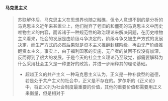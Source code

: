 #### 马克思主义
> 苏联解体后，马克思主义在思想界也随之触礁，但令人意想不到的是分析的马克思主义近年来甚嚣尘上，他们抛弃了老旧的和僵死的马克思主义中历史唯物主义的内容，而诉诸于一种规范性的政治理论来解决问题，在历史唯物主义看来，社会的发展是由阶级斗争决定的，阶级斗争又被生产方式的发展决定，而生产方式的必然后果就是资本主义推翻封建阶级，再由无产阶级推翻资本主义。事实上，由于福利国家的实施，无产者的贫困不仅没有加深，反而得到了很大的发展，于是今天的社会主义理论乃至政党，都需要解释为什么采用社会主义是一种更好的政策，并进一步阐释其的理论基础。
> * 超越正义的共产主义
> 一种马克思主义认为，正义是一种补救型的道德，若是处于共产主义的社会中，正义是不存在的。罗尔斯的《正义论》中，将正义列为社会制度最重要的价值，其他的重要价值都需要用正义来衡量，但是相对于